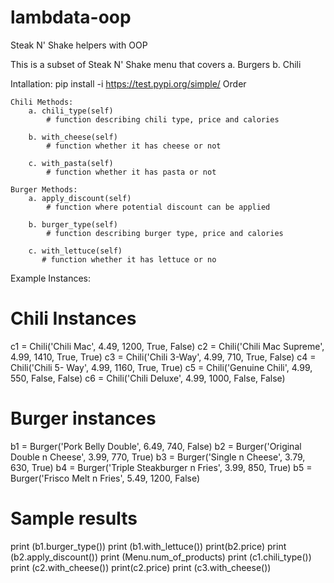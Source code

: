 # lambdata-oop
Steak N' Shake helpers with OOP

This is a subset of Steak N' Shake menu that covers 
    a. Burgers
    b. Chili

Intallation:
pip install -i https://test.pypi.org/simple/ Order


    Chili Methods:
        a. chili_type(self)
            # function describing chili type, price and calories

        b. with_cheese(self)
            # function whether it has cheese or not

        c. with_pasta(self)
            # function whether it has pasta or not
    
    Burger Methods:
        a. apply_discount(self)
            # function where potential discount can be applied

        b. burger_type(self)
            # function describing burger type, price and calories

        c. with_lettuce(self)
           # function whether it has lettuce or no




Example Instances:

# Chili Instances
c1 = Chili('Chili Mac', 4.49, 1200, True, False)
c2 = Chili('Chili Mac Supreme', 4.99, 1410, True, True)
c3 = Chili('Chili 3-Way', 4.99, 710, True, False)
c4 = Chili('Chili 5- Way', 4.99, 1160, True, True)
c5 = Chili('Genuine Chili', 4.99, 550, False, False)
c6 = Chili('Chili Deluxe', 4.99, 1000, False, False)

# Burger instances
b1 = Burger('Pork Belly Double', 6.49, 740, False)
b2 = Burger('Original Double n Cheese', 3.99, 770, True)
b3 = Burger('Single n Cheese', 3.79, 630, True)
b4 = Burger('Triple Steakburger n Fries', 3.99, 850, True)
b5 = Burger('Frisco Melt n Fries', 5.49, 1200, False)

# Sample results
print (b1.burger_type())
print (b1.with_lettuce())
print(b2.price)
print (b2.apply_discount())
print (Menu.num_of_products)
print (c1.chili_type())
print (c2.with_cheese())
print(c2.price)
print (c3.with_cheese())


